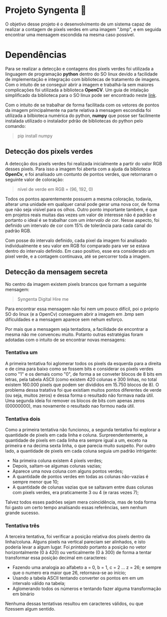 # Projeto Syngenta 🌱

O objetivo desse projeto é o desenvolvimento de um sistema capaz de realizar a contagem de pixels verdes em uma imagem ".bmp", e em seguida encontrar uma mensagem escondida na mesma caso possível.

# Dependências

Para se realizar a detecção e contagens dos pixels verdes foi utilizada a linguagem de programação **python** dentro do SO linux devido a facilidade de implementação e integração com bibliotecas de tratamento de imagens. Com o intuito de se conseguir abrir a imagem e trabalhá-la sem maiores complicações foi utilizada a biblioteca **OpenCV**. Um guia de intalação simplificado da biblioteca para o SO linux pode ser encontrado neste [link](https://docs.opencv.org/master/d7/d9f/tutorial_linux_install.html).

Com o intuito de se trabalhar de forma facilitada com os vetores de pontos da imagem principalmente na parte relativa à mensagem escondida foi utilizada a bilbioteca numérica do python, **numpy** que posse ser facilmente instalada utilizado o instalador pdrão de bibliotecas do python pelo comando:

> pip install numpy

## Detecção dos pixels verdes

A detecção dos pixels verdes foi realizada inicialmente a partir do valor RGB desses pixels. Para isso a imagem foi aberta com a ajuda da biblioteca **OpenCv**, e foi analisado um contunto de pontos verdes, que retornaram o seguinte valor de coloração:

> nível de verde em RGB = (96, 192, 0)

Todos os pontos aparentemente possuem a mesma coloração, todavia, alterar uma unidade em qualquer canal pode gerar uma nova cor, de forma que não seja visível para os olhos. Outro ponto importante também, é que em projetos reais muitas das vezes um valor de interesse não é padrão e portanto o ideal é se trabalhar com um _intervalo de cor_. Nesse aspecto, foi definido um intervalo de cor com 15% de tolerância para cada canal do padrão RGB.

Com posse do intervalo definido, cada pixel da imagem foi analisado individualmente e seu valor em RGB foi comparado para ver se estava dentro do intervalo definido. Em caso positivo, esse era considerado um pixel verde, e a contagem continuava, até se percorrer toda a imagem.

## Detecção da mensagem secreta

No centro da imagem existem pixels brancos que formam a seguinte mensagem:

> Syngenta Digital Hire me

Para encontrar essa mensagem não foi nem um pouco difícil, poi o próprio SO do linux (e a OpenCv) conseguem abrir a imagem em .bmp sem difículdades e a mensagem aparece sem nehum esforço.

Por mais que a mensagem seja tentadora, a facilidade de encontrar a mesma não me convenceu muito. Potanto outras estratégias foram adotadas com o intuito de se encontrar novas mensagens:

### Tentativa um

A primeira tentativa foi aglomerar todos os pixels da esquerda para a direita e de cima para baixo como se fossem bits e considerar os pixels verdes como "1" e os demais como "0", de forma a se conveter blocos de 8 bits em letras, pela tabela ASCII (como existem 420 colunas e 300 linhas, no total existem 160.000 pixels que podem ser divididos em 15.750 blocos de 8). O problema dessa tratativa foi que existiam muitos pontos diferentes de verde (ou seja, muitos zeros) e dessa forma o resultado não formava nada útil. Uma segunda ideia foi remover os blocos de bits com apenas zeros (00000000), mas novamente o resultado nao formou nada útil.

### Tentativa dois

Como a primeira tentativa não funcionou, a segunda tentativa foi explorar a quantidade de pixels em cada linha e coluna. Surpreendentemente, a quantidade de pixels em cada linha era sempre igual a um, exceto na primeira e na decima sexta linha, o que parecia muito suspeito. Por outro lado, a quantidade de pixels em cada coluna seguia um padrão intrigante:
 

 - Na primeira coluna existem 4 pixels verdes;
 - Depois, saltam-se algumas colunas vazias;
 - Aparece uma nova coluna com alguns pontos verdes;
 - A quantidade de pontos verdes em todas as colunas não-vazias é sempre menor que 10;
 - A quantidade de colunas vazias que se saltavam entre duas colunas com pixels verdes, era praticamente 3 ou 4 (e raras vezes 7);

Talvez todos esses padrões sejam mera coincidência, mas de toda forma foi gasto um certo tempo analisando essas referências, sem nenhum grande sucesso.


### Tentativa três

A terceira tentativa, foi verificar a posição relativa dos pixels dentro da linha/coluna. Alguns pixels na vertical pareciam ser alinhados, e isto poderia levar a algum lugar. Foi _printado_ portanto a posição no vetor horizontalmente (0 à 420) ou verticalmente (0 à 300) de forma a tentar transformar essa posição decimal em caracteres:

- Fazendo uma analogia ao alfabeto a = 0, b = 1, c = 2 ... z = 26; e sempre que o numero era maior que 26, retornava-se ao início;
- Usando a tabela ASCII tentando converter os pontos em em um intervalo válido na tabela;
- Aglomerando todos os números e tentando fazer alguma transformação em binário

Nenhuma dessas tentativas resultou em caracteres válidos, ou que fizessem algum sentido.
